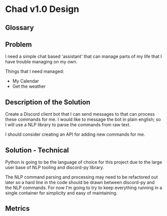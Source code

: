 # Chad v1.0 Design

## Glossary

## Problem

I need a simple chat based 'assistant' that can manage parts of my life that I have trouble managing on my own.

Things that I need managed:

* My Calendar
* Get the weather

## Description of the Solution

Create a Discord client bot that I can send messages to that can process these commands for me. I would like to message the bot in plain english; so I will use a NLP library to parse the commands from raw text.

I should consider creating an API for adding new commands for me.

## Solution - Technical

Python is going to be the language of choice for this project due to the large user base of NLP tooling and discord-py library.

The NLP command parsing and processing may need to be refactored out later so a hard line in the code should be drawn between discord-py and the NLP commands. For now I'm going to try to keep everything running in a single container for simplicity and easy of maintaining.

## Metrics
